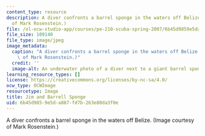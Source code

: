 ```yaml
---
content_type: resource
description: A diver confronts a barrel sponge in the waters off Belize.  (Image courtesy
  of Mark Rosenstein.)
file: /ol-ocw-studio-app/courses/pe-210-scuba-spring-2007/6b45d9859e5da887fd7b263e80da3f0e_pe-210s07.jpg
file_size: 109140
file_type: image/jpeg
image_metadata:
  caption: "A diver confronts a barrel sponge in the waters off Belize.\_ (Image courtesy\
    \ of Mark Rosenstein.)"
  credit: ''
  image-alt: An underwater photo of a diver next to a giant barrel sponge.
learning_resource_types: []
license: https://creativecommons.org/licenses/by-nc-sa/4.0/
ocw_type: OCWImage
resourcetype: Image
title: Jim and Barrell Sponge
uid: 6b45d985-9e5d-a887-fd7b-263e80da3f0e
---
```

A diver confronts a barrel sponge in the waters off Belize.  (Image courtesy of Mark Rosenstein.)